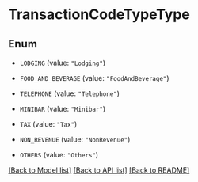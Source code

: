 # TransactionCodeTypeType

## Enum


* `LODGING` (value: `"Lodging"`)

* `FOOD_AND_BEVERAGE` (value: `"FoodAndBeverage"`)

* `TELEPHONE` (value: `"Telephone"`)

* `MINIBAR` (value: `"Minibar"`)

* `TAX` (value: `"Tax"`)

* `NON_REVENUE` (value: `"NonRevenue"`)

* `OTHERS` (value: `"Others"`)


[[Back to Model list]](../README.md#documentation-for-models) [[Back to API list]](../README.md#documentation-for-api-endpoints) [[Back to README]](../README.md)


